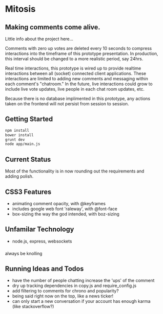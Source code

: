 # Mitosis
## Making comments come alive.

Little info about the project here...

Comments with zero up votes are deleted every 10 seconds to compress interactions into the timeframe of this prototype presentation. In production, this interval should be changed to a more realistic period, say 24hrs.

Real time interactions, this prototype is wired up to provide realtime interactions between all (socket) connected client applications. These interactions are limited to adding new comments and messaging within each comment's "chatroom."  In the future, live interactions could grow to include live vote updates, live people in each chat room updates, etc.

Because there is no database implimented in this prototype, any actions taken on the frontend will not persist from session to session.

## Getting Started
```bash
npm install
bower install
grunt dev
node app/main.js
```

## Current Status
Most of the functionality is in now rounding out the requirements and adding polish.

## CSS3 Features
- animating comment opacity, with @keyframes
- includes google web font 'raleway', with @font-face
- box-sizing the way the god intended, with boz-sizing

## Unfamilar Technology
- node.js, express, websockets

###
always be knolling

## Running Ideas and Todos
- have the number of people chatting increase the 'ups' of the comment
- dry up tracking dependencies in copy.js and require_config.js
- add filtering to comments for chrono and popularity?
- being said right now on the top, like a news ticker!
- can only start a new conversation if your account has enough karma (like stackoverflow?)